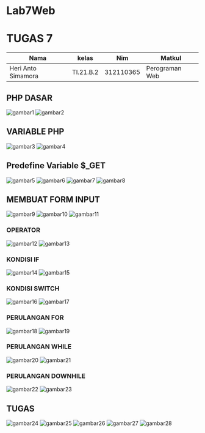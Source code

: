 
# Lab7Web

# TUGAS 7

| Nama | kelas | Nim | Matkul |
| -- | --- | ---- | ----------- |
| Heri Anto Simamora | TI.21.B.2| 312110365 | Perograman Web |

## PHP DASAR

![gambar1](im/a.png.png)
![gambar2](im/a1.png.png)

## VARIABLE PHP

![gambar3](im/b.png.png)
![gambar4](im/b1.png.png)

## Predefine Variable $_GET

![gambar5](im/c.png.png)
![gambar6](im/c1.png.png)
![gambar7](im/c2.png.png)
![gambar8](im/c3.png.png)

## MEMBUAT FORM INPUT

![gambar9](im/d1.png.png)
![gambar10](im/d2.png.png)
![gambar11](im/d3.png.png)

### OPERATOR

![gambar12](im/e.png.png)
![gambar13](im/e1.png.png)

### KONDISI IF 

![gambar14](im/f.png.png)
![gambar15](im/f1.png.png)

### KONDISI SWITCH

![gambar16](im/h.png.png)
![gambar17](im/h1.png.png)


### PERULANGAN FOR

![gambar18](im/g.png.png)
![gambar19](im/g1.png.png)

### PERULANGAN WHILE

![gambar20](im/i.png.png)
![gambar21](im/i1.png.png)

### PERULANGAN DOWNHILE

![gambar22](im/j.png.png)
![gambar23](im/j1.png.png)

## TUGAS

![gambar24](im/m.png.png)
![gambar25](im/m1.png.png)
![gambar26](im/m2.png.png)
![gambar27](im/m3.png.png)
![gambar28](im/m4.png.png)
